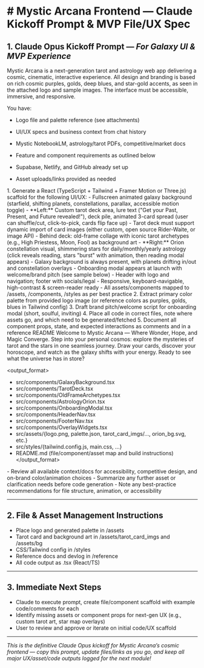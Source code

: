 # # Mystic Arcana Frontend — Claude Kickoff Prompt & MVP File/UX Spec

## 1. Claude Opus Kickoff Prompt — _For Galaxy UI & MVP Experience_

<context>
Mystic Arcana is a next-generation tarot and astrology web app delivering a cosmic, cinematic, interactive experience. All design and branding is based on rich cosmic purples, golds, deep blues, and star-gold accents, as seen in the attached logo and sample images. The interface must be accessible, immersive, and responsive.

You have:

- Logo file and palette reference (see attachments)
- UI/UX specs and business context from chat history
- Mystic NotebookLM, astrology/tarot PDFs, competitive/market docs
- Feature and component requirements as outlined below
- Supabase, Netlify, and GitHub already set up
- Asset uploads/links provided as needed

  </context>

<instructions>
1. Generate a React (TypeScript + Tailwind + Framer Motion or Three.js) scaffold for the following UI/UX:
    - Fullscreen animated galaxy background (starfield, shifting planets, constellations, parallax, accessible motion toggle)
    - **Left:** Custom tarot deck area, lure text ("Get your Past, Present, and Future revealed!"), deck pile, animated 3-card spread (user can shuffle/cut, click-to-pick, cards flip face up)
    - Tarot deck must support dynamic import of card images (either custom, open source Rider-Waite, or image API)
    - Behind deck: old-frame collage with iconic tarot archetypes (e.g., High Priestess, Moon, Fool) as background art
    - **Right:** Orion constellation visual, shimmering stars for daily/monthly/yearly astrology (click reveals reading, stars "burst" with animation, then reading modal appears)
    - Galaxy background is always present, with planets drifting in/out and constellation overlays
    - Onboarding modal appears at launch with welcome/brand pitch (see sample below)
    - Header with logo and navigation; footer with socials/legal
    - Responsive, keyboard-navigable, high-contrast & screen-reader ready
    - All assets/components mapped to /assets, /components, /styles as per best practice
2. Extract primary color palette from provided logo image (or reference colors as purples, golds, blues in Tailwind config)
3. Draft brand pitch/welcome script for onboarding modal (short, soulful, inviting)
4. Place all code in correct files, note where assets go, and which need to be generated/fetched
5. Document all component props, state, and expected interactions as comments and in a reference README
</instructions>

<example>
Welcome to Mystic Arcana — Where Wonder, Hope, and Magic Converge.
Step into your personal cosmos: explore the mysteries of tarot and the stars in one seamless journey. Draw your cards, discover your horoscope, and watch as the galaxy shifts with your energy. Ready to see what the universe has in store?
</example>

\<output_format>

- src/components/GalaxyBackground.tsx
- src/components/TarotDeck.tsx
- src/components/OldFrameArchetypes.tsx
- src/components/AstrologyOrion.tsx
- src/components/OnboardingModal.tsx
- src/components/HeaderNav.tsx
- src/components/FooterNav.tsx
- src/components/OverlayWidgets.tsx
- src/assets/{logo.png, palette.json, tarot_card_imgs/..., orion_bg.svg, etc.}
- src/styles/{tailwind.config.js, main.css, ...}
- README.md (file/component/asset map and build instructions)
  \</output_format>

<thinking>
- Review all available context/docs for accessibility, competitive design, and on-brand color/animation choices
- Summarize any further asset or clarification needs before code generation
- Note any best-practice recommendations for file structure, animation, or accessibility
</thinking>

---

## 2. File & Asset Management Instructions

- Place logo and generated palette in /assets
- Tarot card and background art in /assets/tarot_card_imgs and /assets/bg
- CSS/Tailwind config in /styles
- Reference docs and devlog in /reference
- All code output as .tsx (React/TS)

---

## 3. Immediate Next Steps

- Claude to execute prompt, create file/component scaffold with example code/comments for each
- Identify missing assets or component props for next-gen UX (e.g., custom tarot art, star map overlays)
- User to review and approve or iterate on initial code/UX scaffold

---

_This is the definitive Claude Opus kickoff for Mystic Arcana’s cosmic frontend — copy this prompt, update files/links as you go, and keep all major UX/asset/code outputs logged for the next module!_
